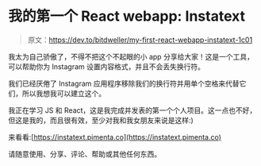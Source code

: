 # 我的第一个 React webapp: Instatext

> 原文：<https://dev.to/bitdweller/my-first-react-webapp-instatext-1c01>

我太为自己骄傲了，不得不把这个不起眼的小 app 分享给大家！这是一个工具，可以帮助你为 Instagram 设置内容格式，并且不会丢失换行符。

我们已经厌倦了 Instagram 应用程序移除我们的换行符并用单个空格来代替它们，所以我想我可以建立这个。

我正在学习 JS 和 React，这是我完成并发表的第一个个人项目。这一点也不好，但这是我的，而且很有效，至少对我和我女朋友来说是这样:)

来看看:[https://instatext.pimenta.co](https://instatext.pimenta.co)

请随意使用、分享、评论、帮助或其他任何东西。